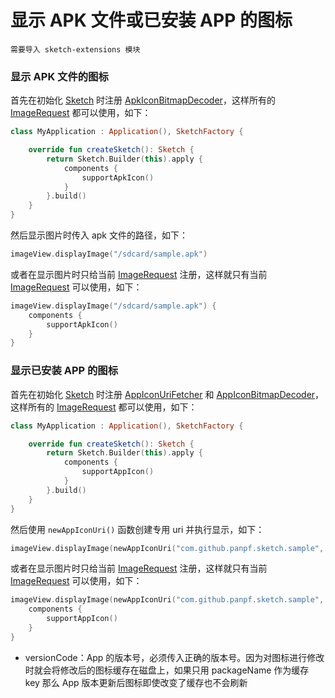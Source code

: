 # 显示 APK 文件或已安装 APP 的图标

`需要导入 sketch-extensions 模块`

### 显示 APK 文件的图标

首先在初始化 [Sketch] 时注册 [ApkIconBitmapDecoder]，这样所有的 [ImageRequest] 都可以使用，如下：

```kotlin
class MyApplication : Application(), SketchFactory {

    override fun createSketch(): Sketch {
        return Sketch.Builder(this).apply {
            components {
                supportApkIcon()
            }
        }.build()
    }
}
```

然后显示图片时传入 apk 文件的路径，如下：

```kotlin
imageView.displayImage("/sdcard/sample.apk")
```

或者在显示图片时只给当前 [ImageRequest] 注册，这样就只有当前 [ImageRequest] 可以使用，如下：

```kotlin
imageView.displayImage("/sdcard/sample.apk") {
    components {
        supportApkIcon()
    }
}
```

### 显示已安装 APP 的图标

首先在初始化 [Sketch] 时注册 [AppIconUriFetcher] 和 [AppIconBitmapDecoder]，这样所有的 [ImageRequest] 都可以使用，如下：

```kotlin
class MyApplication : Application(), SketchFactory {

    override fun createSketch(): Sketch {
        return Sketch.Builder(this).apply {
            components {
                supportAppIcon()
            }
        }.build()
    }
}
```

然后使用 `newAppIconUri()` 函数创建专用 uri 并执行显示，如下：

```kotlin
imageView.displayImage(newAppIconUri("com.github.panpf.sketch.sample", versionCode = 1))
```

或者在显示图片时只给当前 [ImageRequest] 注册，这样就只有当前 [ImageRequest] 可以使用，如下：

```kotlin
imageView.displayImage(newAppIconUri("com.github.panpf.sketch.sample", versionCode = 1)) {
    components {
        supportAppIcon()
    }
}
```

* versionCode：App 的版本号，必须传入正确的版本号。因为对图标进行修改时就会将修改后的图标缓存在磁盘上，如果只用 packageName 作为缓存 key 那么 App
  版本更新后图标即使改变了缓存也不会刷新

[Sketch]: ../../sketch/src/main/java/com/github/panpf/sketch/Sketch.kt

[AppIconBitmapDecoder]: ../../sketch-extensions/src/main/java/com/github/panpf/sketch/decode/AppIconBitmapDecoder.kt

[ApkIconBitmapDecoder]: ../../sketch-extensions/src/main/java/com/github/panpf/sketch/decode/ApkIconBitmapDecoder.kt

[AppIconUriFetcher]: ../../sketch-extensions/src/main/java/com/github/panpf/sketch/fetch/AppIconUriFetcher.kt

[ImageRequest]: ../../sketch/src/main/java/com/github/panpf/sketch/request/ImageRequest.kt